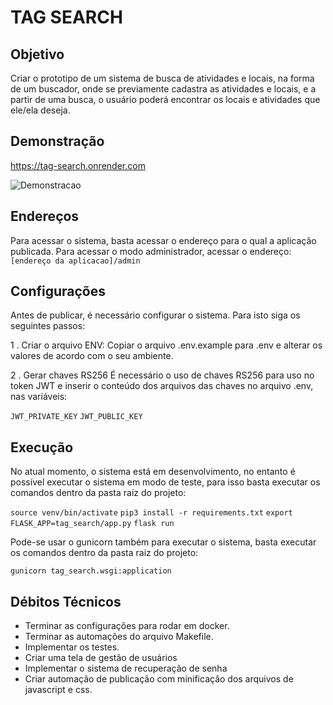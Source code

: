 # TAG SEARCH #

## Objetivo ##

Criar o prototipo de um sistema de busca de atividades e locais, na forma de um buscador, onde se previamente cadastra as atividades e locais, e a partir de uma busca, o usuário poderá encontrar os locais e atividades que ele/ela deseja.

## Demonstração ##

https://tag-search.onrender.com

![Demonstracao](https://i.ibb.co/PGKbZ5C/tag-search-sized.gif)

## Endereços ##

Para acessar o sistema, basta acessar o endereço para o qual a aplicação publicada.
Para acessar o modo administrador, acessar o endereço:`[endereço da aplicacao]/admin`

## Configurações ##

Antes de publicar, é necessário configurar o sistema. Para isto siga os seguintes passos:

1 . Criar o arquivo ENV:
Copiar o arquivo .env.example para .env e alterar os valores de acordo com o seu ambiente.

2 . Gerar chaves RS256
É necessário o uso de chaves RS256 para uso no token JWT e inserir o conteúdo dos arquivos das chaves no arquivo .env, nas variáveis:

``JWT_PRIVATE_KEY``
``JWT_PUBLIC_KEY``

## Execução ##

No atual momento, o sistema está em desenvolvimento, no entanto é possível executar o sistema em modo de teste, para isso basta executar os comandos dentro da pasta raiz do projeto:

``source venv/bin/activate``
``pip3 install -r requirements.txt``
``export FLASK_APP=tag_search/app.py``
``flask run``

Pode-se usar o gunicorn também para executar o sistema, basta executar os comandos dentro da pasta raiz do projeto:

``gunicorn tag_search.wsgi:application``

## Débitos Técnicos ##

*   Terminar as configurações para rodar em docker.
*   Terminar as automações do arquivo Makefile.
*   Implementar os testes.
*   Criar uma tela de gestão de usuários
*   Implementar o sistema de recuperação de senha
*   Criar automação de publicação com minificação dos arquivos de javascript e css.





